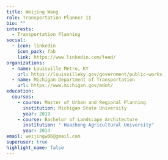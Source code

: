 ```yaml
---
title: Weijing Wang
role: Transportation Planner II
bio: ""
interests:
  - Transportation Planning
social:
  - icon: linkedin
    icon_pack: fab
    link: https://www.linkedin.com/feed/
organizations:
  - name: Louisville Metro, KY
    url: https://louisvilleky.gov/government/public-works
  - name: Michigan Department of Transportation
    url: https://www.michigan.gov/mdot/
education:
  courses:
    - course: Master of Urban and Regional Planning
      institution: Michigan State University
      year: 2019
    - course: Bachelor of Landscape Architecture
      institution: " Huazhong Agricultural University"
      year: 2014
email: weijingw06@gmail.com
superuser: true
highlight_name: false
---
```

